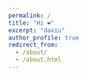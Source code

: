 ```yaml
---
permalink: /
title: "Hi ❤️"
excerpt: "daxiu"
author_profile: true
redirect_from: 
  - /about/
  - /about.html
---
```


